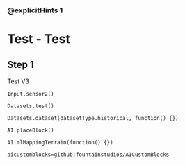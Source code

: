 ### @explicitHints 1

# Test - Test

## Step 1
Test V3

```ghost
Input.sensor2()

Datasets.test()

Datasets.dataset(datasetType.historical, function() {})

AI.placeBlock()

AI.mlMappingTerrain(function() {})
```

```package
aicustomblocks=github:fountainstudios/AICustomBlocks
```

